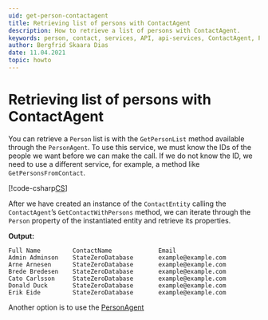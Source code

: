 ```yaml
---
uid: get-person-contactagent
title: Retrieving list of persons with ContactAgent
description: How to retrieve a list of persons with ContactAgent.
keywords: person, contact, services, API, api-services, ContactAgent, PersonAgent, GetContactWithPersons
author: Bergfrid Skaara Dias
date: 11.04.2021
topic: howto
---
```


# Retrieving list of persons with ContactAgent

You can retrieve a `Person` list is with the `GetPersonList` method available through the `PersonAgent`. To use this service, we must know the IDs of the people we want before we can make the call. If we do not know the ID, we need to use a different service, for example, a method like `GetPersonsFromContact`.

[!code-csharp[CS](includes/getcontactwithpersons-contactagent.cs)]

After we have created an instance of the `ContactEntity` calling the `ContactAgent`’s `GetContactWithPersons` method, we can iterate through the `Person` property of the instantiated entity and retrieve its properties.

**Output:**

```text
Full Name         ContactName             Email
Admin Adminson    StateZeroDatabase       example@example.com
Arne Arnesen      StateZeroDatabase       example@example.com
Brede Bredesen    StateZeroDatabase       example@example.com
Cato Carlsson     StateZeroDatabase       example@example.com
Donald Duck       StateZeroDatabase       example@example.com
Erik Eide         StateZeroDatabase       example@example.com
```

Another option is to use the [PersonAgent][1]

<!-- Referenced links -->
[1]: get-persons-personagent.md
